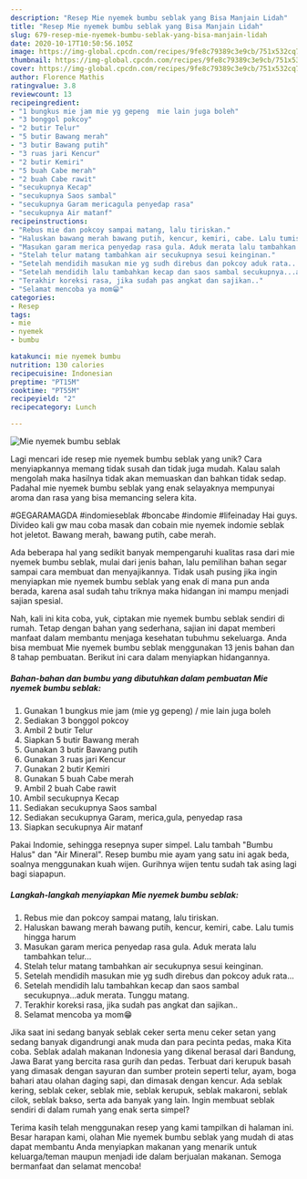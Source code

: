 ```yaml
---
description: "Resep Mie nyemek bumbu seblak yang Bisa Manjain Lidah"
title: "Resep Mie nyemek bumbu seblak yang Bisa Manjain Lidah"
slug: 679-resep-mie-nyemek-bumbu-seblak-yang-bisa-manjain-lidah
date: 2020-10-17T10:50:56.105Z
image: https://img-global.cpcdn.com/recipes/9fe8c79389c3e9cb/751x532cq70/mie-nyemek-bumbu-seblak-foto-resep-utama.jpg
thumbnail: https://img-global.cpcdn.com/recipes/9fe8c79389c3e9cb/751x532cq70/mie-nyemek-bumbu-seblak-foto-resep-utama.jpg
cover: https://img-global.cpcdn.com/recipes/9fe8c79389c3e9cb/751x532cq70/mie-nyemek-bumbu-seblak-foto-resep-utama.jpg
author: Florence Mathis
ratingvalue: 3.8
reviewcount: 13
recipeingredient:
- "1 bungkus mie jam mie yg gepeng  mie lain juga boleh"
- "3 bonggol pokcoy"
- "2 butir Telur"
- "5 butir Bawang merah"
- "3 butir Bawang putih"
- "3 ruas jari Kencur"
- "2 butir Kemiri"
- "5 buah Cabe merah"
- "2 buah Cabe rawit"
- "secukupnya Kecap"
- "secukupnya Saos sambal"
- "secukupnya Garam mericagula penyedap rasa"
- "secukupnya Air matanf"
recipeinstructions:
- "Rebus mie dan pokcoy sampai matang, lalu tiriskan."
- "Haluskan bawang merah bawang putih, kencur, kemiri, cabe. Lalu tumis hingga harum"
- "Masukan garam merica penyedap rasa gula. Aduk merata lalu tambahkan telur..."
- "Stelah telur matang tambahkan air secukupnya sesui keinginan."
- "Setelah mendidih masukan mie yg sudh direbus dan pokcoy aduk rata..."
- "Setelah mendidih lalu tambahkan kecap dan saos sambal secukupnya...aduk merata. Tunggu matang."
- "Terakhir koreksi rasa, jika sudah pas angkat dan sajikan.."
- "Selamat mencoba ya mom😁"
categories:
- Resep
tags:
- mie
- nyemek
- bumbu

katakunci: mie nyemek bumbu 
nutrition: 130 calories
recipecuisine: Indonesian
preptime: "PT15M"
cooktime: "PT55M"
recipeyield: "2"
recipecategory: Lunch

---
```



![Mie nyemek bumbu seblak](https://img-global.cpcdn.com/recipes/9fe8c79389c3e9cb/751x532cq70/mie-nyemek-bumbu-seblak-foto-resep-utama.jpg)

Lagi mencari ide resep mie nyemek bumbu seblak yang unik? Cara menyiapkannya memang tidak susah dan tidak juga mudah. Kalau salah mengolah maka hasilnya tidak akan memuaskan dan bahkan tidak sedap. Padahal mie nyemek bumbu seblak yang enak selayaknya mempunyai aroma dan rasa yang bisa memancing selera kita.

#GEGARAMAGDA #indomieseblak #boncabe #indomie #lifeinaday Hai guys. Divideo kali gw mau coba masak dan cobain mie nyemek indomie seblak hot jeletot. Bawang merah, bawang putih, cabe merah.

Ada beberapa hal yang sedikit banyak mempengaruhi kualitas rasa dari mie nyemek bumbu seblak, mulai dari jenis bahan, lalu pemilihan bahan segar sampai cara membuat dan menyajikannya. Tidak usah pusing jika ingin menyiapkan mie nyemek bumbu seblak yang enak di mana pun anda berada, karena asal sudah tahu triknya maka hidangan ini mampu menjadi sajian spesial.


Nah, kali ini kita coba, yuk, ciptakan mie nyemek bumbu seblak sendiri di rumah. Tetap dengan bahan yang sederhana, sajian ini dapat memberi manfaat dalam membantu menjaga kesehatan tubuhmu sekeluarga. Anda bisa membuat Mie nyemek bumbu seblak menggunakan 13 jenis bahan dan 8 tahap pembuatan. Berikut ini cara dalam menyiapkan hidangannya.

<!--inarticleads1-->

##### Bahan-bahan dan bumbu yang dibutuhkan dalam pembuatan Mie nyemek bumbu seblak:

1. Gunakan 1 bungkus mie jam (mie yg gepeng) / mie lain juga boleh
1. Sediakan 3 bonggol pokcoy
1. Ambil 2 butir Telur
1. Siapkan 5 butir Bawang merah
1. Gunakan 3 butir Bawang putih
1. Gunakan 3 ruas jari Kencur
1. Gunakan 2 butir Kemiri
1. Gunakan 5 buah Cabe merah
1. Ambil 2 buah Cabe rawit
1. Ambil secukupnya Kecap
1. Sediakan secukupnya Saos sambal
1. Sediakan secukupnya Garam, merica,gula, penyedap rasa
1. Siapkan secukupnya Air matanf


Pakai Indomie, sehingga resepnya super simpel. Lalu tambah &#34;Bumbu Halus&#34; dan &#34;Air Mineral&#34;. Resep bumbu mie ayam yang satu ini agak beda, soalnya menggunakan kuah wijen. Gurihnya wijen tentu sudah tak asing lagi bagi siapapun. 

<!--inarticleads2-->

##### Langkah-langkah menyiapkan Mie nyemek bumbu seblak:

1. Rebus mie dan pokcoy sampai matang, lalu tiriskan.
1. Haluskan bawang merah bawang putih, kencur, kemiri, cabe. Lalu tumis hingga harum
1. Masukan garam merica penyedap rasa gula. Aduk merata lalu tambahkan telur...
1. Stelah telur matang tambahkan air secukupnya sesui keinginan.
1. Setelah mendidih masukan mie yg sudh direbus dan pokcoy aduk rata...
1. Setelah mendidih lalu tambahkan kecap dan saos sambal secukupnya...aduk merata. Tunggu matang.
1. Terakhir koreksi rasa, jika sudah pas angkat dan sajikan..
1. Selamat mencoba ya mom😁


Jika saat ini sedang banyak seblak ceker serta menu ceker setan yang sedang banyak digandrungi anak muda dan para pecinta pedas, maka Kita coba. Seblak adalah makanan Indonesia yang dikenal berasal dari Bandung, Jawa Barat yang bercita rasa gurih dan pedas. Terbuat dari kerupuk basah yang dimasak dengan sayuran dan sumber protein seperti telur, ayam, boga bahari atau olahan daging sapi, dan dimasak dengan kencur. Ada seblak kering, seblak ceker, seblak mie, seblak kerupuk, seblak makaroni, seblak cilok, seblak bakso, serta ada banyak yang lain. Ingin membuat seblak sendiri di dalam rumah yang enak serta simpel? 

Terima kasih telah menggunakan resep yang kami tampilkan di halaman ini. Besar harapan kami, olahan Mie nyemek bumbu seblak yang mudah di atas dapat membantu Anda menyiapkan makanan yang menarik untuk keluarga/teman maupun menjadi ide dalam berjualan makanan. Semoga bermanfaat dan selamat mencoba!

